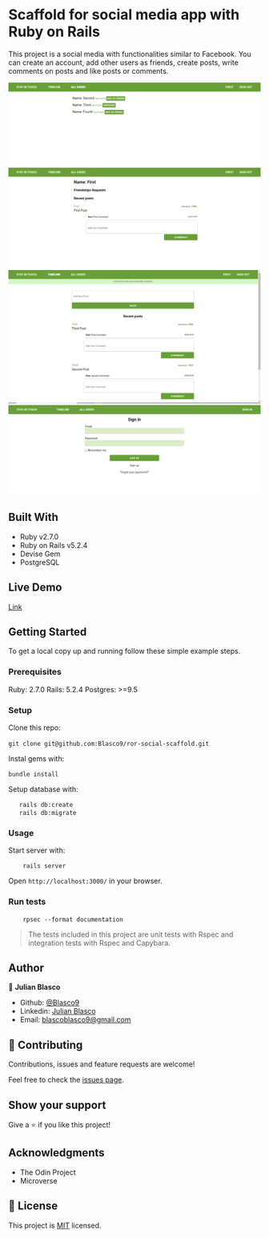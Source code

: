 # Scaffold for social media app with Ruby on Rails

This project is a social media with functionalities similar to Facebook. You can create an account, add other users as friends, create posts, write comments on posts and like posts or comments.

![screenshot1](app/assets/images/Screenshot1.bmp)
![screenshot2](app/assets/images/Screenshot2.bmp)
![screenshot3](app/assets/images/Screenshot3.bmp)
![screenshot4](app/assets/images/Screenshot4.bmp)

## Built With

- Ruby v2.7.0
- Ruby on Rails v5.2.4
- Devise Gem
- PostgreSQL

## Live Demo

[Link](https://desolate-plains-71024.herokuapp.com/)


## Getting Started

To get a local copy up and running follow these simple example steps.

### Prerequisites

Ruby: 2.7.0
Rails: 5.2.4
Postgres: >=9.5

### Setup

Clone this repo:

`git clone git@github.com:Blasco9/ror-social-scaffold.git`

Instal gems with:

```
bundle install
```

Setup database with:

```
   rails db:create
   rails db:migrate
```



### Usage

Start server with:

```
    rails server
```

Open `http://localhost:3000/` in your browser.

### Run tests

```
    rpsec --format documentation
```

> The tests included in this project are unit tests with Rspec and integration tests with Rspec and Capybara.

## Author

👤 **Julian Blasco**

- Github: [@Blasco9](https://github.com/Blasco9)
- Linkedin: [Julian Blasco](https://www.linkedin.com/in/julian-blasco/)
- Email: blascoblasco9@gmail.com

## 🤝 Contributing

Contributions, issues and feature requests are welcome!

Feel free to check the [issues page](issues/).

## Show your support

Give a ⭐️ if you like this project!

## Acknowledgments

- The Odin Project
- Microverse

## 📝 License

This project is [MIT](lic.url) licensed.

